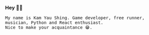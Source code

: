 ### Hey 👋🍓

<samp>

My name is Kam Yau Shing. Game developer, free runner, musician, Python and React enthusiast.
<br>
Nice to make your acquaintance 😁.

</samp>
